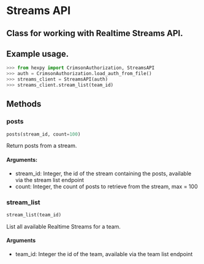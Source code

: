 Streams API
===========

## Class for working with Realtime Streams API.

## Example usage.

```python
>>> from hexpy import CrimsonAuthorization, StreamsAPI
>>> auth = CrimsonAuthorization.load_auth_from_file()
>>> streams_client = StreamsAPI(auth)
>>> streams_client.stream_list(team_id)
```

## Methods

### posts
```python
posts(stream_id, count=100)
```
Return posts from a stream.

#### Arguments:
* stream_id: Integer, the id of the stream containing the posts, available via the stream list endpoint
* count: Integer, the count of posts to retrieve from the stream, max = 100

### stream_list
```python
stream_list(team_id)
```
List all available Realtime Streams for a team.

#### Arguments
* team_id: Integer the id of the team, available via the team list endpoint

